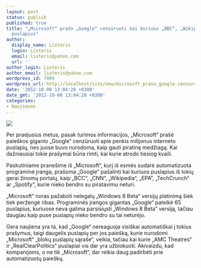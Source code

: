 ```yaml
---
layout: post
status: publish
published: true
title: "„Microsoft“ prašo „Google“ cenzūruoti kai kuriuos „BBC“, „Wikipedia“ ir „EPA“
  puslapius"
author:
  display_name: Lixteris
  login: Lixteris
  email: lixteris@yahoo.com
  url: ''
author_login: Lixteris
author_email: lixteris@yahoo.com
wordpress_id: 7009
wordpress_url: http://localhost/site/new/microsoft_praso_google_cenzuruoti_kai_kuriuos_bbc_wikipedia_ir_epa_puslapius/
date: '2012-10-08 13:04:28 +0300'
date_gmt: '2012-10-08 13:04:28 +0300'
categories:
- Naujienos
---
```

<p><div class="imgright"><img src="http://technews.lt/upload/google privacy.jpg"  /></div></p>
<p>
	Per praėjusius metus, pasak turimos informacijos, &bdquo;Microsoft&ldquo; pra&scaron;ė paie&scaron;kos giganto &bdquo;Google&ldquo; cenzūruoti apie penkis milijonus interneto puslapių, nes juose buvo nurodoma, kaip gauti piratinę medžiagą. Kai dažniausiai tokie pra&scaron;ymai būna rimti, kai kurie atrodo tiesiog kvaili.</p>
<p>
	Paskutiniame prane&scaron;ime i&scaron; &bdquo;Microsoft&ldquo;, kurį i&scaron; esmės sudarė automatizuota programinė įranga, pra&scaron;oma &bdquo;Google&ldquo; pa&scaron;alinti kai kuriuos puslapius i&scaron; tokių gerai žinomų portalų, kaip &bdquo;BCC&ldquo;, &bdquo;CNN&ldquo;, &bdquo;Wikipedia&ldquo;, &bdquo;EPA&ldquo;, &bdquo;TechCrunch&ldquo; ar &bdquo;Spotify&ldquo;, kurie nieko bendro su piratavimu neturi.</p>
<p>
	&bdquo;Microsoft&ldquo; noras pažaboti nelegalų &bdquo;Windows 8 Beta&ldquo; versijų platinimą &scaron;iek tiek peržengė ribas. Programinės įrangos gigantas &bdquo;Google&ldquo; pateikė 65 puslapius, kuriuose neva galima parsisiųsti &bdquo;Windows 8 Beta&ldquo; versiją, tačiau daugiau kaip puse puslapių nieko bendro su tai neturėjo.</p>
<p>
	Gera naujiena yra ta, kad &bdquo;Google&ldquo; nereaguoja visi&scaron;kai automati&scaron;kai į tokius pra&scaron;ymus, taigi daugelis puslapių per jos paie&scaron;ką, kurie nurodomi &bdquo;Microsoft&ldquo; &bdquo;blokų puslapių sąra&scaron;e&ldquo;, veikia, tačiau kai kurie &bdquo;AMC Theatres&ldquo; ir &bdquo;RealClearPolitics&ldquo; puslapiai vis dar yra užblokuoti. Akivaizdu, kad kompanijoms, o ne tik &bdquo;Microsoft&ldquo;, dar reikia daug padirbėti prie automatizuotų paie&scaron;kų.</p>
